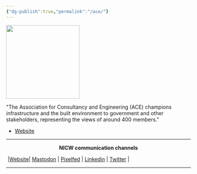```yaml
---
{"dg-publish":true,"permalink":"/ace/"}
---
```



<img src="https://www.acenet.co.uk/documents/res/ace-logo-website.png" height="200">

"The Association for Consultancy and Engineering (ACE) champions infrastructure and the built environment to government and other stakeholders, representing the views of around 400 members."

- [Website](https://www.acenet.co.uk/) 


***
<p style="text-align: center;font-weight:bold";>NICW communication channels</p>

󠁧 |[Website](https://nationalinfrastructurecommission.wales)| [Mastodon](https://toot.wales/@NICW) | [Pixelfed](https://pix.toot.wales/NICW) | [Linkedin](https://www.linkedin.com/company/26268509/) | [Twitter](https://twitter.com/InfraCommCymru) |
***
